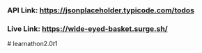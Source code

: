 ### API Link: https://jsonplaceholder.typicode.com/todos

### Live Link: https://wide-eyed-basket.surge.sh/



#   l e a r n a t h o n 2 . 0 _ t _ 1 
 
 
